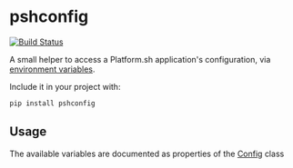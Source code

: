# pshconfig

[![Build Status](https://travis-ci.org/platformsh/platformsh-config-reader-python3.svg?branch=skeletonize)](https://travis-ci.org/platformsh/platformsh-config-reader-python3)

A small helper to access a Platform.sh application's configuration, via [environment variables](https://docs.platform.sh/development/variables.html).

Include it in your project with:

```bash
pip install pshconfig
```

## Usage

The available variables are documented as properties of the [Config](pshconfig/config.py) class

```python

```